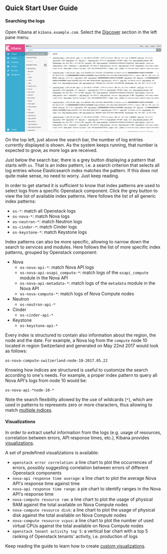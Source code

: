 ## Quick Start User Guide

#### Searching the logs
Open Kibana at `kibana.example.com`. Select the [Discover](https://www.elastic.co/guide/en/kibana/5.4/discover.html) section in the left pane menu.

![discover logs](../img/discover-logs.png)

On the top left, just above the search bar, the number of log entries currently displayed is shown. As the system keeps running, that number is expected to grow, as more logs are received.

Just below the search bar, there is a grey button displaying a pattern that starts with `os`. That is an index pattern, i.e. a search criterion that selects all log entries whose Elasticsearch index matches the pattern. If this does not quite make sense, no need to worry. Just keep reading.

In order to get started it is sufficient to know that index patterns are used to select logs from a specific Openstack component. Click the grey button to view the list of available index patterns.
Here follows the list of all generic index patterns:

+ `os-*`: match all Openstack logs
+ `os-nova-*`: match Nova logs
+ `os-neutron-*`: match Neutron logs
+ `os-cinder-*`: match Cinder logs
+ `os-keystone-*`: match Keystone logs

Index patterns can also be more specific, allowing to narrow down the search to services and modules. Here follows the list of more specific index patterns, grouped by Openstack component:

+ Nova
    - `os-nova-api-*`: match Nova API logs
    - `os-nova-api-osapi_compute-*`: match logs of the `osapi_compute` module in the Nova API
    - `os-nova-api-metadata-*`: match logs of the `metadata` module in the Nova API
    - `os-nova-compute-*`: match logs of Nova Compute nodes
+ Neutron
    - `os-neutron-api-*`
+ Cinder
    - `os-cinder-api-*`
+ Keystone
    - `os-keystone-api-*`

Every index is structured to contain also information about the region, the node and the date. For example, a Nova log from the `compute` node 10 located in region Switzerland and generated on May 22nd 2017 would look as follows:

    os-nova-compute-switzerland-node-10-2017.05.22

Knowing how indices are structured is useful to customize the search according to one's needs. For example, a proper index pattern to query all Nova API's logs from node 10 would be:

    os-nova-api-*node-10-*

Note the search flexibility allowed by the use of wildcards (`*`), which are used in patterns to represents zero or more characters, thus allowing to match [multiple indices](https://www.elastic.co/guide/en/elasticsearch/reference/5.4/multi-index.html).
#### Visualizations
In order to extract useful information from the logs (e.g. usage of resources, correlation between errors, API response times, etc.), Kibana provides [visualizations](https://www.elastic.co/guide/en/kibana/5.4/visualize.html).

A set of predefined visualizations is available:

+ `openstack error correlation`: a line chart to plot the occurrences of errors, possibly suggesting correlation between errors of different Openstack components
+ `nova-api response time average`: a line chart to plot the average Nova API's response time against time
+ `nova-api response time range`: a pie chart to identify ranges in the Nova API's response time
+ `nova-compute resource ram`: a line chart to plot the usage of physical RAM against the total available on Nova Compute nodes
+ `nova-compute resource disk`: a line chart to plot the usage of physical disk against the total available on Nova Compute nodes
+ `nova-compute resource vcpus`: a line chart to plot the number of used virtual CPUs against the total available on Nova Compute nodes
+ `openstack tenant activity top 5`: a vertical bar chart with a top 5 ranking of Openstack tenants' activity, i.e. production of logs

Keep reading the guide to learn how to create [custom visualizations](kibana-visual.md).
